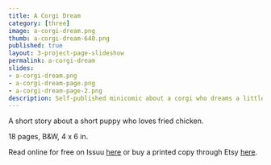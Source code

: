 ```yaml
---
title: A Corgi Dream
category: [three]
image: a-corgi-dream.png
thumb: a-corgi-dream-640.png
published: true
layout: 3-project-page-slideshow
permalink: a-corgi-dream
slides: 
- a-corgi-dream.png
- a-corgi-dream-page.png
- a-corgi-dream-page-2.png
description: Self-published minicomic about a corgi who dreams a little too big. Debuted at Short Run 2015 in Seattle.
---
```

A short story about a short puppy who loves fried chicken.

18 pages, B&W, 4 x 6 in.

Read online for free on Issuu [here](http://issuu.com/hicrista/docs/a_corgi_dream) or buy a printed copy through Etsy [here](https://www.etsy.com/listing/250865774/a-corgi-dream-minicomic). 
